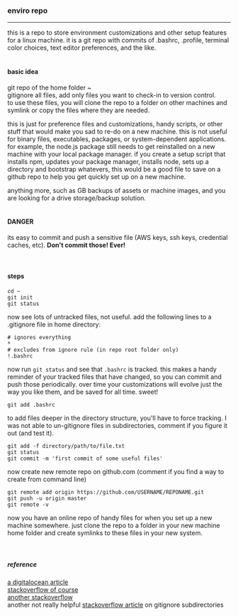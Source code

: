 ### enviro repo
------
this is a repo to store environment customizations and other setup features for a linux machine.  it is a git repo with commits of .bashrc, .profile, terminal color choices, text editor preferences, and the like.
<br>
<br>
  
#### basic idea
git repo of the home folder ~  
gitignore all files, add only files you want to check-in to version control.  
to use these files, you will clone the repo to a folder on other machines and symlink or copy the files where they are needed.

this is just for preference files and customizations, handy scripts, or other stuff that would make you sad to re-do on a new machine. this is not useful for binary files, executables, packages, or system-dependent applications.  for example, the node.js package still needs to get reinstalled on a new machine with your local package manager. if you create a setup script that installs npm, updates your package manager, installs node, sets up a directory and bootstrap whatevers, this would be a good file to save on a github repo to help you get quickly set up on a new machine.

anything more, such as GB backups of assets or machine images, and you are looking for a drive storage/backup solution.
<br>
<br>

#### DANGER
its easy to commit and push a sensitive file (AWS keys, ssh keys, credential caches, etc).  **Don't commit those! Ever!**
<br>  
<br>

#### steps

```shell
cd ~
git init
git status
```

now see lots of untracked files, not useful. add the following lines to a .gitignore file in home directory:

```shell
# ignores everything
*
# excludes from ignore rule (in repo root folder only)
!.bashrc
```

now run `git status` and see that `.bashrc` is tracked. this makes a handy reminder of your tracked files that have changed, so you can commit and push those periodically.  over time your customizations will evolve just the way you like them, and be saved for all time.  sweet!

```shell
git add .bashrc
```

to add files deeper in the directory structure, you'll have to force tracking.  I was not able to un-gitignore files in subdirectories, comment if you figure it out (and test it).

```shell
git add -f directory/path/to/file.txt
git status
git commit -m 'first commit of some useful files'
```

now create new remote repo on github.com (comment if you find a way to create from command line)

```shell
git remote add origin https://github.com/USERNAME/REPONAME.git
git push -u origin master
git remote -v
```

now you have an online repo of handy files for when you set up a new machine somewhere. just clone the repo to a folder in your new machine home folder and create symlinks to these files in your new system. 
<br>
<br>
<br>

##### reference
[a digitalocean article][1]  
[stackoverflow of course][2]  
[another stackoverflow][3]  
another not really helpful [stackoverflow article][4] on gitignore subdirectories  

[1]:https://www.digitalocean.com/community/tutorials/how-to-use-git-to-manage-your-user-configuration-files-on-a-linux-vps
[2]:http://stackoverflow.com/questions/987142/make-gitignore-ignore-everything-except-a-few-files
[3]:http://stackoverflow.com/questions/2545602/git-ignore-sub-folders
[4]:http://stackoverflow.com/questions/5876075/gitignore-to-ignore-all-files-then-recursively-allows-files-of-a-certain-type
